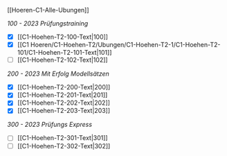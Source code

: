 [[Hoeren-C1-Alle-Ubungen]]

*100 - 2023 Prüfungstraining*
- [x] [[C1-Hoehen-T2-100-Text|100]]
- [x] [[C1 Hoeren/C1-Hoehen-T2/Ubungen/C1-Hoehen-T2-1/C1-Hoehen-T2-101/C1-Hoehen-T2-101-Text|101]]
- [ ] [[C1-Hoehen-T2-102-Text|102]]

*200 - 2023 Mit Erfolg Modellsätzen*
- [x] [[C1-Hoehen-T2-200-Text|200]]
- [x] [[C1-Hoehen-T2-201-Text|201]]
- [x] [[C1-Hoehen-T2-202-Text|202]]
- [x] [[C1-Hoehen-T2-203-Text|203]]

*300 - 2023  Prüfungs Express*
- [ ] [[C1-Hoehen-T2-301-Text|301]]
- [ ] [[C1-Hoehen-T2-302-Text|302]]

